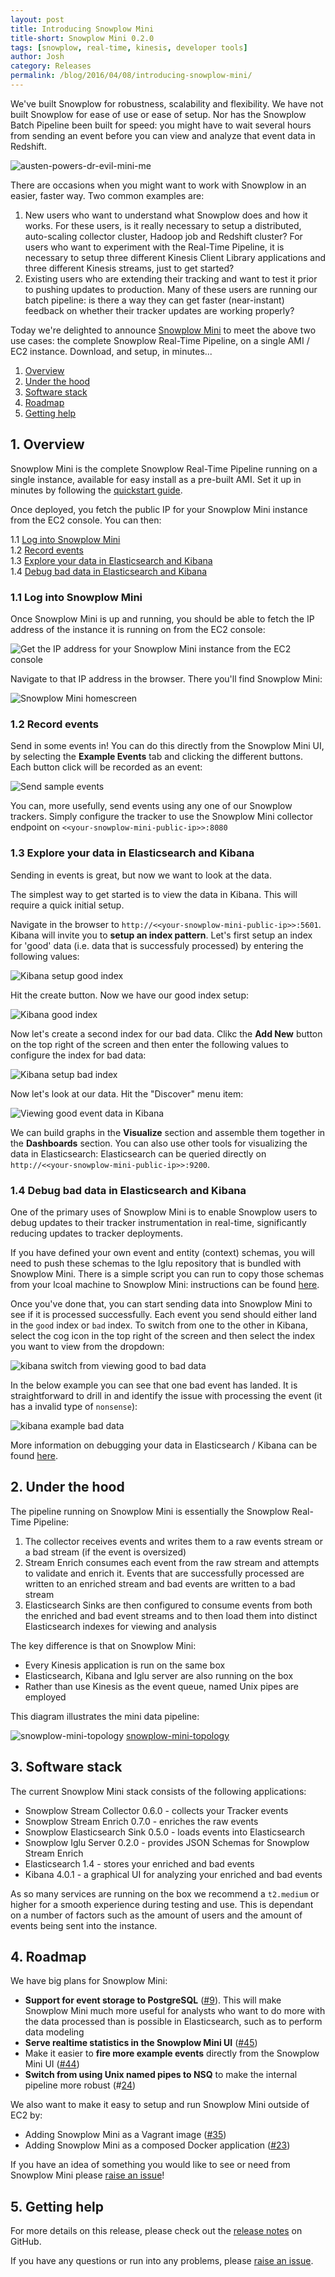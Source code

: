 ```yaml
---
layout: post
title: Introducing Snowplow Mini
title-short: Snowplow Mini 0.2.0
tags: [snowplow, real-time, kinesis, developer tools]
author: Josh
category: Releases
permalink: /blog/2016/04/08/introducing-snowplow-mini/
---
```


We've built Snowplow for robustness, scalability and flexibility. We have not built Snowplow for ease of use or ease of setup. Nor has the Snowplow Batch Pipeline been built for speed: you might have to wait several hours from sending an event before you can view and analyze that event data in Redshift.

![austen-powers-dr-evil-mini-me][img1]

There are occasions when you might want to work with Snowplow in an easier, faster way. Two common examples are:

1. New users who want to understand what Snowplow does and how it works. For these users, is it really necessary to setup a distributed, auto-scaling collector cluster, Hadoop job and Redshift cluster? For users who want to experiment with the Real-Time Pipeline, it is necessary to setup three different Kinesis Client Library applications and three different Kinesis streams, just to get started?
2. Existing users who are extending their tracking and want to test it prior to pushing updates to production. Many of these users are running our batch pipeline: is there a way they can get faster (near-instant) feedback on whether their tracker updates are working properly?

Today we're delighted to announce [Snowplow Mini][snowplow-mini] to meet the above two use cases: the complete Snowplow Real-Time Pipeline, on a single AMI / EC2 instance. Download, and setup, in minutes...

1. [Overview](/blog/2016/04/08/introducing-snowplow-mini#overview)
2. [Under the hood](/blog/2016/04/08/introducing-snowplow-mini#topology)
3. [Software stack](/blog/2016/04/08/introducing-snowplow-mini#software-stack)
4. [Roadmap](/blog/2016/04/01/introducing-snowplow-mini#roadmap)
5. [Getting help](/blog/2016/04/01/introducing-snowplow-mini#help)

<!--more-->

<h2 id="overview">1. Overview</h2>

Snowplow Mini is the complete Snowplow Real-Time Pipeline running on a single instance, available for easy install as a pre-built AMI. Set it up in minutes by following the [quickstart guide][quickstart-guide].

Once deployed, you fetch the public IP for your Snowplow Mini instance from the EC2 console. You can then:

1.1 [Log into Snowplow Mini](#login)  
1.2 [Record events](#send-events)  
1.3 [Explore your data in Elasticsearch and Kibana](#explore)  
1.4 [Debug bad data in Elasticsearch and Kibana](#debug)  

<h3 id="login">1.1 Log into Snowplow Mini</h3>

Once Snowplow Mini is up and running, you should be able to fetch the IP address of the instance it is running on from the EC2 console:

![Get the IP address for your Snowplow Mini instance from the EC2 console][get-ip-address]

Navigate to that IP address in the browser. There you'll find Snowplow Mini:

![Snowplow Mini homescreen][snowplow-mini-homescreen]

<h3 id="send-events">1.2 Record events</h3>

Send in some events in! You can do this directly from the Snowplow Mini UI, by selecting the **Example Events** tab and clicking the different buttons. Each button click will be recorded as an event:

![Send sample events][send-sample-events]

You can, more usefully, send events using any one of our Snowplow trackers. Simply configure the tracker to use the Snowplow Mini collector endpoint on `<<your-snowplow-mini-public-ip>>:8080`

<h3 id="explore">1.3 Explore your data in Elasticsearch and Kibana</h3>

Sending in events is great, but now we want to look at the data.

The simplest way to get started is to view the data in Kibana. This will require a quick initial setup.

Navigate in the browser to `http://<<your-snowplow-mini-public-ip>>:5601`. Kibana will invite you to **setup an index pattern**. Let's first setup an index for 'good' data (i.e. data that is successfuly processed) by entering the following values:

![Kibana setup good index][kibana-setup-good-index]

Hit the create button. Now we have our good index setup:

![Kibana good index][kibana-good-index]

Now let's create a second index for our bad data. Clikc the **Add New** button on the top right of the screen and then enter the following values to configure the index for bad data:

![Kibana setup bad index][kibana-setup-bad-index]

Now let's look at our data. Hit the "Discover" menu item:

![Viewing good event data in Kibana][good-event-data-in-kibana]

We can build graphs in the **Visualize** section and assemble them together in the **Dashboards** section. You can also use other tools for visualizing the data in Elasticsearch: Elasticsearch can be queried directly on `http://<<your-snowplow-mini-public-ip>>:9200`.

<h3 id="debug">1.4 Debug bad data in Elasticsearch and Kibana</h3>

One of the primary uses of Snowplow Mini is to enable Snowplow users to debug updates to their tracker instrumentation in real-time, significantly reducing updates to tracker deployments.

If you have defined your own event and entity (context) schemas, you will need to push these schemas to the Iglu repository that is bundled with Snowplow Mini. There is a simple script you can run to copy those schemas from your lcoal machine to Snowplow Mini: instructions can be found [here][setup-iglu].

Once you've done that, you can start sending data into Snowplow Mini to see if it is processed successfully. Each event you send should either land in the `good` index or `bad` index. To switch from one to the other in Kibana, select the cog icon in the top right of the screen and then select the index you want to view from the dropdown:

![kibana switch from viewing good to bad data][kibana-switch-index]

In the below example you can see that one bad event has landed. It is straightforward to drill in and identify the issue with processing the event (it has a invalid type of `nonsense`):

![kibana example bad data][kibana-view-bad-data]

More information on debugging your data in Elasticsearch / Kibana can be found [here][debugging-bad-data-in-elasticsearch-kibana].

<h2 id="topology">2. Under the hood</h2>

The pipeline running on Snowplow Mini is essentially the Snowplow Real-Time Pipeline:

1. The collector receives events and writes them to a raw events stream or a bad stream (if the event is oversized)
2. Stream Enrich consumes each event from the raw stream and attempts to validate and enrich it. Events that are successfully processed are written to an enriched stream and bad events are written to a bad stream
3. Elasticsearch Sinks are then configured to consume events from both the enriched and bad event streams and to then load them into distinct Elasticsearch indexes for viewing and analysis

The key difference is that on Snowplow Mini:

* Every Kinesis application is run on the same box
* Elasticsearch, Kibana and Iglu server are also running on the box
* Rather than use Kinesis as the event queue, named Unix pipes are employed

This diagram illustrates the mini data pipeline:

![snowplow-mini-topology] [snowplow-mini-topology]

<h2 id="software-stack">3. Software stack</h2>

The current Snowplow Mini stack consists of the following applications:

* Snowplow Stream Collector 0.6.0 - collects your Tracker events
* Snowplow Stream Enrich 0.7.0 - enriches the raw events
* Snowplow Elasticsearch Sink 0.5.0 - loads events into Elasticsearch
* Snowplow Iglu Server 0.2.0 - provides JSON Schemas for Snowplow Stream Enrich
* Elasticsearch 1.4 - stores your enriched and bad events
* Kibana 4.0.1 - a graphical UI for analyzing your enriched and bad events

As so many services are running on the box we recommend a `t2.medium` or higher for a smooth experience during testing and use. This is dependant on a number of factors such as the amount of users and the amount of events being sent into the instance.

<h2 id="roadmap">4. Roadmap</h2>

We have big plans for Snowplow Mini:

* **Support for event storage to PostgreSQL** ([#9][9]). This will make Snowplow Mini much more useful for analysts who want to do more with the data processed than is possible in Elasticsearch, such as to perform data modeling
* **Serve realtime statistics in the Snowplow Mini UI** ([#45][45])
* Make it easier to **fire more example events** directly from the Snowplow Mini UI ([#44][44])
* **Switch from using Unix named pipes to NSQ** to make the internal pipeline more robust (#[24][24])

We also want to make it easy to setup and run Snowplow Mini outside of EC2 by:

* Adding Snowplow Mini as a Vagrant image ([#35][35])
* Adding Snowplow Mini as a composed Docker application ([#23][23])

If you have an idea of something you would like to see or need from Snowplow Mini please [raise an issue][issues]!

<h2 id="help">5. Getting help</h2>

For more details on this release, please check out the [release notes][snowplow-mini-release] on GitHub.

If you have any questions or run into any problems, please [raise an issue][issues].

[snowplow-mini]: https://github.com/snowplow/snowplow-mini
[snowplow-mini-topology]: /assets/img/blog/2016/04/snowplow-mini-topology.jpg
[23]: https://github.com/snowplow/snowplow-mini/issues/23
[35]: https://github.com/snowplow/snowplow-mini/issues/35
[9]: https://github.com/snowplow/snowplow-mini/issues/9
[45]: https://github.com/snowplow/snowplow-mini/issues/45
[44]: https://github.com/snowplow/snowplow-mini/issues/44
[24]: https://github.com/snowplow/snowplow-mini/issues/24
[snowplow-mini-repo]: https://github.com/snowplow/snowplow-mini
[quickstart-guide]: https://github.com/snowplow/snowplow-mini/wiki/Quickstart-guide
[snowplow-mini-release]: https://github.com/snowplow/snowplow-mini/releases/0.2.0
[wiki]: https://github.com/snowplow/snowplow-mini/wiki/Quickstart-guide
[issues]: https://github.com/snowplow/snowplow-mini/issues

[img1]: /assets/img/blog/2016/04/austin-powers-dr-evil-and-mini-me.png
[get-ip-address]: /assets/img/blog/2016/04/snowplow-mini-fetch-ip-address.png
[snowplow-mini-homescreen]: /assets/img/blog/2016/04/snowplow-mini-homescreen.png
[send-sample-events]: /assets/img/blog/2016/04/send-sample-events.png
[kibana-setup-good-index]: /assets/img/blog/2016/04/kibana-setup-good-index.png
[kibana-good-index]: /assets/img/blog/2016/04/kibana-good-index.png
[kibana-setup-bad-index]: /assets/img/blog/2016/04/kibana-setup-bad-index.png
[good-event-data-in-kibana]: /assets/img/blog/2016/04/good-event-data-in-kibana.png
[setup-iglu]: https://github.com/snowplow/snowplow-mini/wiki/Quickstart-guide#iglu-server-usage
[kibana-switch-index]: /assets/img/blog/2016/04/kibana-switch-index.png
[kibana-view-bad-data]: /assets/img/blog/2016/04/kibana-view-bad-data.png
[debugging-bad-data-in-elasticsearch-kibana]: http://discourse.snowplowanalytics.com/t/debugging-bad-data-in-elasticsearch-and-kibana/28
